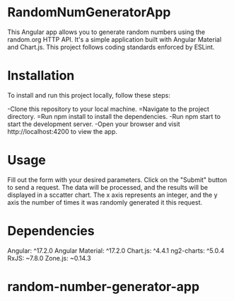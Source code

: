 # RandomNumGeneratorApp

This Angular app allows you to generate random numbers using the random.org HTTP API. It's a simple application built with Angular Material and Chart.js. This project follows coding standards enforced by ESLint.

# Installation

To install and run this project locally, follow these steps:

-Clone this repository to your local machine.
=Navigate to the project directory.
=Run npm install to install the dependencies.
-Run npm start to start the development server.
-Open your browser and visit http://localhost:4200 to view the app.

# Usage

Fill out the form with your desired parameters.
Click on the "Submit" button to send a request.
The data will be processed, and the results will be displayed in a sccatter chart. The x axis represents an integer, and the y axis the number of times it was randomly generated it this request.

# Dependencies

Angular: ^17.2.0
Angular Material: ^17.2.0
Chart.js: ^4.4.1
ng2-charts: ^5.0.4
RxJS: ~7.8.0
Zone.js: ~0.14.3

# random-number-generator-app
